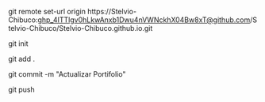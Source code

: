 git remote set-url origin https://Stelvio-Chibuco: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@github.com/Stelvio-Chibuco/Stelvio-Chibuco.github.io.git

git init

git add .

git commit -m "Actualizar Portifolio"

git push